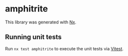 # amphitrite

This library was generated with [Nx](https://nx.dev).

## Running unit tests

Run `nx test amphitrite` to execute the unit tests via [Vitest](https://vitest.dev/).
